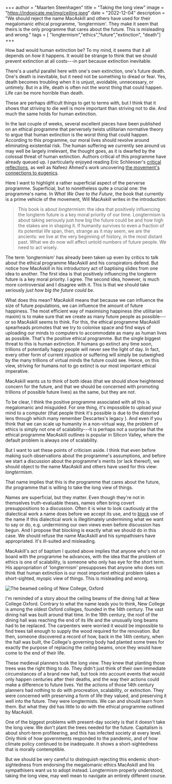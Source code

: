 +++
author = "Maarten Steenhagen"
title = "Taking the long view"
image = "https://indoxicate.me/img/ceiling.jpeg"
date = "2022-12-04"
description = "We should reject the name MacAskill and others have used for their megalomanic ethical programme, 'longtermism'. They make it seem that theirs is the only programme that cares about the future. This is misleading and wrong."
tags = [
    "longtermism","ethics","future","extinction", "death"]
+++

How bad would human extinction be? To my mind, it seems that it all depends on _how_ it happens. It would be strange to think that we should prevent extinction at all costs---in part because extinction inevitable.  

There's a useful parallel here with one's own extinction, one's future death. One's death is inevitable, but it need not be something to dread or fear. Yes, death becomes troubling when it is unjust, avoidable, unnecessary, or untimely. But in a life, death is often not the worst thing that could happen. Life can be more horrible than death. 

These are perhaps difficult things to get to terms with, but I think that it shows that striving to die well is more important than striving not to die. And much the same holds for human extinction.

In the last couple of weeks, several excellent pieces have been published on an ethical programme that perversely twists utilitarian normative theory to argue that human extinction is the worst thing that could happen. According to this programme, our moral lives should revolve around eliminating existential risk. The human suffering we currently see around us may well be largely irrelevant, the thought goes, as it is dwarfed by the colossal threat of human extinction. Authors critical of this programme have already queued up. I particularly enjoyed reading Eric Schliesser's [critical reflections](https://digressionsnimpressions.typepad.com/digressionsimpressions/2022/11/on-what-we-owe-the-future-no-not-on-sbfftx.html), as well as Nafeez Ahmed's work uncovering [the movement's connections to eugenics](https://www.bylinesupplement.com/p/the-far-right-eugenics-mindset-behind). 

Here I want to highlight a rather superficial aspect of the perverse programme.  Superficial, but to nonetheless quite a crucial one: the programme's name. In _What We Owe to the Future_,  the book that currently is a prime vehicle of the movement, Will MacAskill writes in the introduction:

> This book is about _longtermism_: the idea that positively influencing the longterm future is a key moral priority of our time. Longtermism is about taking seriously just how big the future could be and how high the stakes are in shaping it. If humanity survives to even a fraction of its potential life span, then, strange as it may seem, we are the ancients: we live at the very beginning of history, in the most distant past. What we do now will affect untold numbers of future people. We need to act wisely.

The term 'longtermism' has already been taken up even by critics to talk about the ethical programme MacAskill and his conspirators defend. But notice how MacAskill in his introductory act of baptising slides from one idea to another. The first idea is that positively influencing the longterm future is a key moral priority. I agree. The second idea, however, is much more controversial and I disagree with it. This is that we should take seriously _just how big the future could be_. 

What does this mean? MacAskill means that because we can influence the size of future populations, we can influence the amount of future happiness. The most efficient way of maximising happiness (the utilitarian maxim) is to make sure that we create as many future people as possible---or so MacAskill seems to think. For this, the ethical programme MacAskill spearheads promotes that we try to colonise space and find ways of uploading our minds to computers to accommodate as many as human lives as possible. That's the positive ethical programme. But the single biggest threat to this is human extinction. If humans go extinct any time soon, trillions of potentially happy people will never see the light of day. In fact, every other form of current injustice or suffering will simply be outweighed by the many trillions of virtual minds the future could see. Hence, on this view, striving for humans not to go extinct is our most important ethical imperative.

MacAskill wants us to think of both ideas (that we should show heightened concern for the future, and that we should be concerned with promoting trillions of possible future lives) as the same, but they are not. 

To be clear, I think the positive programme associated with all this is megalomanic and misguided. For one thing, it's impossible to upload your mind to a computer (that people think it's possible is due to the distorted lens through which many remember Descartes's legacy ). And even if you think that we can scale up humanity in a non-virtual way, the problem of ethics is simply not one of scalability---it is perhaps not a surprise that the ethical programme MacAskill outlines is popular in Silicon Valley, where the default problem is always one of scalability.

But I want to set these points of criticism aside. I think that even before making such observations about the programme's assumptions, and before we start a discussion about the programme's merits (or lack thereof), we should object to the name MacAskill and others have used for this view: _longtermism_. 

That name implies that this is _the_ programme that cares about the future, _the_ programme that is willing to take the long view of things. 

Names are superficial, but they matter. Even though they're not in themselves truth-evaluable theses, names often bring covert presuppositions to a discussion. Often it is wise to look cautiously at the dialectical work a name does before we accept its use, and to [block](https://www.abc.net.au/religion/how-to-undo-things-with-words-blocking-as-counter-evil-speech/10985924) use of the name if this dialectical work is illegitimately undermining what we want to say or do, e.g. undermining our own views even before discussion has begun. And I propose that blocking is exactly what we should do in this case. We should refuse the name MacAskill and his sympathisers have appropriated. It's ill-suited and misleading.  

MacAskill's act of baptism I quoted above implies that anyone who's not on board with the programme he advances, with the idea that the problem of ethics is one of scalability, is someone who only has eye for the short term. His appropriation of 'longtermism' presupposes that anyone who does not think that human extinction is our most important ethical problem takes a short-sighted, myopic view of things. This is misleading and wrong.

![The beamed ceiling of New College, Oxford](/img/ceiling.jpeg)

I'm reminded of a story about the ceiling beams of the dining hall at New College Oxford. Contrary to what the name leads you to think, New College is among the oldest Oxford colleges, founded in the 14th century. The vast dining hall was built around that time. In the 19th century, the roof of the dining hall was reaching the end of its life and the unusually long beams had to be replaced. The carpenters were worried it would be impossible to find trees tall enough to supply the wood required for the renovation. But then, someone discovered a record of how, back in the 14th century, when the hall was built, the College's governing body had planted some trees for exactly the purpose of replacing the ceiling beams, once they would have come to the end of their life. 

These medieval planners took the long view. They knew that planting those trees was the right thing to do. They didn't just think of their own immediate circumstances of a brand new hall, but took into account events that would only happen centuries after their deaths, and the way their actions could make a difference to future lives. Yet the actions of those 14th century planners had nothing to do with procreation, scalability, or extinction. They were concerned with preserving a form of life they valued, and preserving it well into the future. They were longtermists. We can and should learn from them. But what they did has little to do with the ethical programme outlined by MacAskill.

One of the biggest problems with present-day society is that it doesn't take the long view. We don't plant the trees needed for the future. Capitalism is about short-term profiteering, and this has infected society at every level. Only think of how governments responded to the pandemic, and of how climate policy continued to be inadequate. It shows a short-sightedness that is morally contemptible. 

But we should be very careful to distinguish rejecting this endemic short-sightedness from endorsing the megalomanic ethics MacAskill and his sympathisers want us to adopt instead. Longtermism properly understood, taking the long view, may well mean to navigate an entirely different course.  
